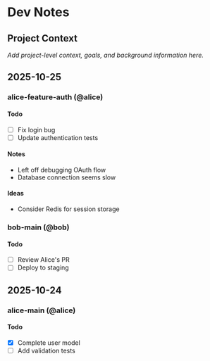 # Dev Notes

## Project Context

*Add project-level context, goals, and background information here.*

## 2025-10-25

### alice-feature-auth (@alice)
#### Todo
- [ ] Fix login bug
- [ ] Update authentication tests

#### Notes
- Left off debugging OAuth flow
- Database connection seems slow

#### Ideas
- Consider Redis for session storage

### bob-main (@bob)
#### Todo
- [ ] Review Alice's PR
- [ ] Deploy to staging

## 2025-10-24

### alice-main (@alice)
#### Todo
- [x] Complete user model
- [ ] Add validation tests
